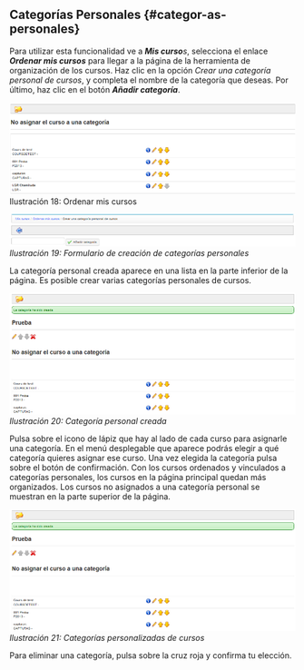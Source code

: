 ## Categorías Personales {#categor-as-personales}

Para utilizar esta funcionalidad ve a _**Mis curso**s_, selecciona el enlace _**Ordenar mis cursos**_ para llegar a la página de la herramienta de organización de los cursos. Haz clic en la opción _Crear una_ _categoría personal de cursos_, y completa el nombre de la categoría que deseas. Por último, haz clic en el botón _**Añadir categoría**_.

![](../assets/images19.png)Ilustración 18: Ordenar mis cursos

![](../assets/images272.png)*Ilustración 19: Formulario de creación de categorías personales*

La categoría personal creada aparece en una lista en la parte inferior de la página. Es posible crear varias categorías personales de cursos.

![](../assets/images273.png)*Ilustración 20: Categoría personal creada*

Pulsa sobre el icono de lápiz que hay al lado de cada curso para asignarle una categoría. En el menú desplegable que aparece podrás elegir a qué categoría quieres asignar ese curso. Una vez elegida la categoría pulsa sobre el botón de confirmación. Con los cursos ordenados y vinculados a categorías personales, los cursos en la página principal quedan más organizados. Los cursos no asignados a una categoría personal se muestran en la parte superior de la página.

![](../assets/images20.png)*Ilustración 21: Categorías personalizadas de cursos*

Para eliminar una categoría, pulsa sobre la cruz roja y confirma tu elección.